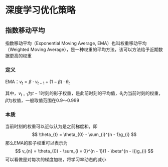 # 深度学习优化策略



## 指数移动平均

指数移动平均（Exponential Moving Average, EMA）也叫权重移动平均（Weighted Moving Average），是一种权重的平均方法，该可以方法给予近期数据更高的权重

### 定义

EMA：$v_{t} = \beta\cdot v_{t-1} + (1 - \beta)\cdot \theta_{t}$

其中，$v_{t - 1}$为$t-1$时刻的影子权重，是此前时刻的平均值，$\theta_{t}$为当前时刻的权重，$\beta$为权值，一般取值范围在$0.9～0.999$



### 本质

当前时刻的权重可以近似认为是之前梯度和，即
$$
\theta_{t} = \theta_{0} - \sum_{i}^{n - 1}g_{i}
$$
那么EMA的影子权重可以表示为
$$
v_{n} = \theta_{0} - \sum_{i = 0}^{n - 1}(1 - \beta^{n - i})g_{i}
$$
可以看做是对每次的梯度加权，将学习率动态的减小